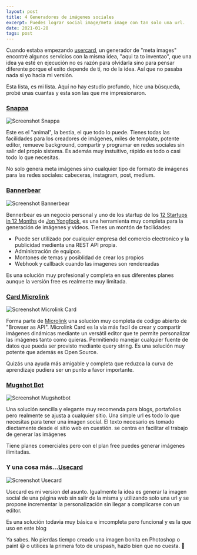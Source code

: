 ```yaml
---
layout: post
title: 4 Generadores de imágenes sociales
excerpt: Puedes lograr social image/meta image con tan solo una url.
date: 2021-01-28
tags: post
---
```


Cuando estaba empezando [usercard](), un generador de "meta images" encontré algunos servicios con la misma idea, "aqui ta to inventao", que una idea ya esté en ejecución no es razón para olvidarla sino para pensar diferente porque el exito depende de ti, no de la idea. Así que no pasaba nada si yo hacia mi versión.

Esta lista, es mi lista. Aquí no hay estudio profundo, hice una búsqueda, probé unas cuantas y esta son las que me impresionaron. 

### [Snappa](https://snappa.com/)

![Screenshot Snappa](/img/snappa.jpg)

Este es el "animal", la bestia, el que todo lo puede. Tienes todas las facilidades para los creadores de imágenes, miles de template, potente editor, remueve background, compartir y programar en redes sociales sin salir del propio sistema. Es además muy instuitivo, rápido es todo o casi todo lo que necesitas.

No solo genera meta imágenes sino cualquier tipo de formato de imágenes para las redes sociales: cabeceras, instagram, post, medium.

### [Bannerbear](https://www.bannerbear.com/)

![Screenshot Bannerbear](/img/bannerbear.jpg)

Bennerbear es un negocio personal y uno de los startup de los [12 Startups in 12 Months](https://blog.yongfook.com/12-startups-in-12-months.html) de [Jon Yongfook](https://www.yongfook.com/), es una herramienta muy completa para la generación de imágenes y videos. Tienes un montón de facilidades: 

* Puede ser utilizado por cualquier empresa del comercio electronico y la publicidad medienta una REST API propia.
* Administración de equipos.
* Montones de temas y posiblidad de crear los propios
* Webhook y callback cuando las imagenes son rendereadas

Es una solución muy profesional y completa en sus diferentes planes aunque la versión free es realmente muy limitada.

### [Card Microlink](https://cards.microlink.io/)

![Screenshot Microlink Card](/img/card-microlink.jpg)

Forma parte de [Microlink](https://microlink.io) una solución muy completa de codigo abierto de "Browser as API". Microlink Card es la vía más facil de crear y compartir imágenes dinámicas mediante un versátil editor que te permite personalizar las imágenes tanto como quieras. Permitiendo manejar cualquier fuente de datos que pueda ser provisto mediante query string. Es una solución muy potente que además es Open Source. 

Quizás una ayuda más amigable y completa que reduzca la curva de aprendizaje pudiera ser un punto a favor importante.

### [Mugshot Bot](https://mugshotbot.com/)

![Screenshot Mugshotbot](/img/mugshotbot.jpg)

Una solución sencilla y elegante muy recomenda para blogs, portafolios pero realmente se ajusta a cualquier sitio. Una simple url es todo lo que necesitas para tener una imagen social. El texto necesario es tomado diectamente desde el sitio web en cuestión. se centra en facilitar el trabajo de generar las imágenes

Tiene planes comerciales pero con el plan free puedes generar imágenes ilimitadas. 

### Y una cosa más...[Usecard](https://usercard.netlify.com)

![Screenshot Usecard](/img/usecard.jpg)

Usecard es mi version del asunto. Igualmente la idea es generar la imagen social de una página web sin salir de la misma y utilizando solo una url y se propone incrementar la personalización sin llegar a complicarse con un editor. 

Es una solución todavia muy básica  e imcompleta pero funcional y es la que uso en este blog

Ya sabes. No pierdas tiempo creado una imagen bonita en Photoshop o paint 😃 o utilices la primera foto de unspash, hazlo bien que no cuesta. 🎉 

